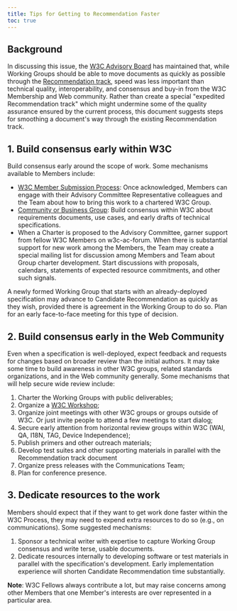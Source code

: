 ```yaml
---
title: Tips for Getting to Recommendation Faster
toc: true
---
```


## Background

In discussing this issue, the [W3C Advisory Board](https://www.w3.org/2002/ab/) has maintained that, while Working Groups should be able to move documents as quickly as possible through the [Recommendation track](https://www.w3.org/policies/process/#rec-track), speed was less important than technical quality, interoperability, and consensus and buy-in from the W3C Membership and Web community. Rather than create a special "expedited Recommendation track" which might undermine some of the quality assurance ensured by the current process, this document suggests steps for smoothing a document's way through the existing Recommendation track.

## 1. Build consensus early within W3C

Build consensus early around the scope of work. Some mechanisms available to Members include:

- [W3C Member Submission Process](https://www.w3.org/policies/process/#Submission): Once acknowledged, Members can engage with their Advisory Committee Representative colleagues and the Team about how to bring this work to a chartered W3C Group.
- [Community or Business Group](https://www.w3.org/community/): Build consensus within W3C about requirements documents, use cases, and early drafts of technical specifications.
- When a Charter is proposed to the Advisory Committee, garner support from fellow W3C Members on w3c-ac-forum. When there is substantial support for new work among the Members, the Team may create a special mailing list for discussion among Members and Team about Group charter development. Start discussions with proposals, calendars, statements of expected resource commitments, and other such signals.

A newly formed Working Group that starts with an already-deployed specification may advance to Candidate Recommendation as quickly as they wish, provided there is agreement in the Working Group to do so. Plan for an early face-to-face meeting for this type of decision.

## 2. Build consensus early in the Web Community

Even when a specification is well-deployed, expect feedback and requests for changes based on broader review than the initial authors. It may take some time to build awareness in other W3C groups, related standards organizations, and in the Web community generally. Some mechanisms that will help secure wide review include:

1. Charter the Working Groups with public deliverables;
1. Organize a [W3C Workshop](https://www.w3.org/events/workshops/);
1. Organize joint meetings with other W3C groups or groups outside of W3C. Or just invite people to attend a few meetings to start dialog;
1. Secure early attention from horizontal review groups within W3C (WAI, QA, I18N, TAG, Device Independence);
1. Publish primers and other outreach materials;
1. Develop test suites and other supporting materials in parallel with the Recommendation track document
1. Organize press releases with the Communications Team;
1. Plan for conference presence.

## 3. Dedicate resources to the work

Members should expect that if they want to get work done faster within the W3C Process, they may need to expend extra resources to do so (e.g., on communications). Some suggested mechanisms:

1. Sponsor a technical writer with expertise to capture Working Group consensus and write terse, usable documents.
1. Dedicate resources internally to developing software or test materials in parallel with the specification's development. Early implementation experience will shorten Candidate Recommendation time substantially.

**Note**: W3C Fellows always contribute a lot, but may raise concerns among other Members that one Member's interests are over represented in a particular area.
